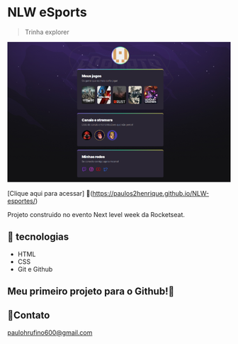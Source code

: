 # NLW eSports 

> Trinha explorer

![.github-NW-eSports](./github/.github-NW-eSports.png)

[Clique aqui para acessar]
🔎(https://paulos2henrique.github.io/NLW-esportes/)


Projeto construido no evento Next level week da Rocketseat.

## 🤖 tecnologias

- HTML
- CSS
- Git e Github

## Meu primeiro projeto para o Github!🦾

## 👾Contato

paulohrufino600@gmail.com

  